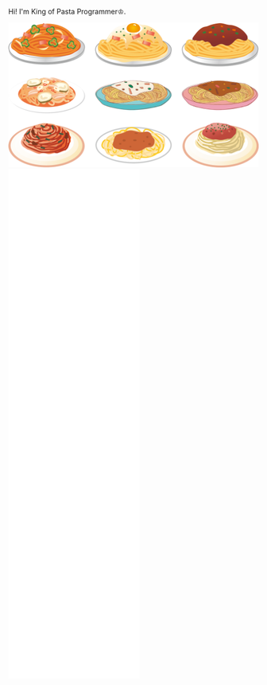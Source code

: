 <p align="center">
	<p>Hi! I'm King of Pasta Programmer♔.</p>
	<div>
		<img src="https://github.com/Mr-peipei/Mr-peipei/blob/main/pasta.png" alt="Pasta">
	</div>
  <a href="https://metrics.lecoq.io/about/Mr-peipei"><img src="https://github.com/Mr-peipei/Mr-peipei/blob/main/github-metrics.svg" alt="Metrics"></a>
</p>
